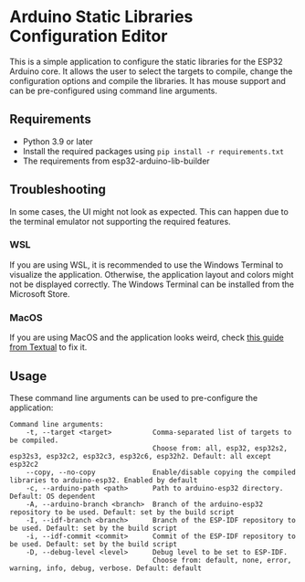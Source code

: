 # Arduino Static Libraries Configuration Editor

This is a simple application to configure the static libraries for the ESP32 Arduino core.
It allows the user to select the targets to compile, change the configuration options and compile the libraries.
It has mouse support and can be pre-configured using command line arguments.

## Requirements
  - Python 3.9 or later
  - Install the required packages using `pip install -r requirements.txt`
  - The requirements from esp32-arduino-lib-builder

## Troubleshooting

In some cases, the UI might not look as expected. This can happen due to the terminal emulator not supporting the required features.

### WSL

If you are using WSL, it is recommended to use the Windows Terminal to visualize the application. Otherwise, the application layout and colors might not be displayed correctly.
The Windows Terminal can be installed from the Microsoft Store.

### MacOS

If you are using MacOS and the application looks weird, check [this guide from Textual](https://textual.textualize.io/FAQ/#why-doesnt-textual-look-good-on-macos) to fix it.

## Usage

These command line arguments can be used to pre-configure the application:

```
Command line arguments:
    -t, --target <target>          Comma-separated list of targets to be compiled.
                                   Choose from: all, esp32, esp32s2, esp32s3, esp32c2, esp32c3, esp32c6, esp32h2. Default: all except esp32c2
    --copy, --no-copy              Enable/disable copying the compiled libraries to arduino-esp32. Enabled by default
    -c, --arduino-path <path>      Path to arduino-esp32 directory. Default: OS dependent
    -A, --arduino-branch <branch>  Branch of the arduino-esp32 repository to be used. Default: set by the build script
    -I, --idf-branch <branch>      Branch of the ESP-IDF repository to be used. Default: set by the build script
    -i, --idf-commit <commit>      Commit of the ESP-IDF repository to be used. Default: set by the build script
    -D, --debug-level <level>      Debug level to be set to ESP-IDF.
                                   Choose from: default, none, error, warning, info, debug, verbose. Default: default
```
